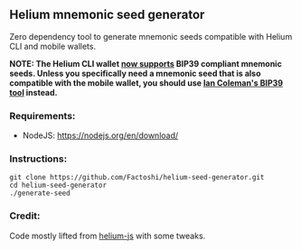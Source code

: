 ## Helium mnemonic seed generator

Zero dependency tool to generate mnemonic seeds compatible with Helium CLI and mobile wallets.

**NOTE: The Helium CLI wallet [now supports](https://github.com/helium/helium-wallet-rs/pull/119) BIP39 compliant mnemonic seeds. 
Unless you specifically need a mnemonic seed that is also compatible with the mobile wallet, you should use [Ian Coleman's BIP39 tool](https://github.com/iancoleman/bip39) instead.**

### Requirements:

-   NodeJS: https://nodejs.org/en/download/

### Instructions:

```
git clone https://github.com/Factoshi/helium-seed-generator.git
cd helium-seed-generator
./generate-seed
```

### Credit:

Code mostly lifted from [helium-js](https://github.com/helium/helium-js) with some tweaks.
